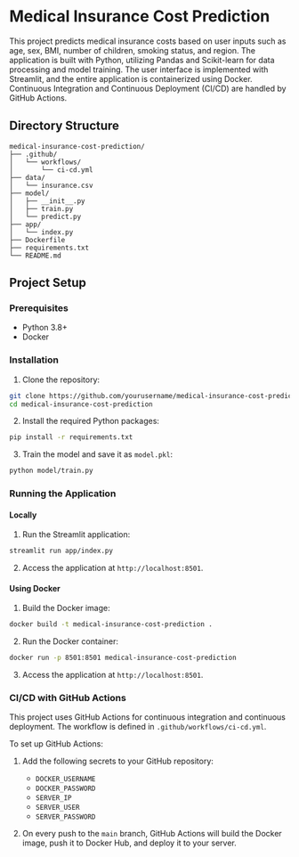 # Medical Insurance Cost Prediction

This project predicts medical insurance costs based on user inputs such as age, sex, BMI, number of children, smoking status, and region. The application is built with Python, utilizing Pandas and Scikit-learn for data processing and model training. The user interface is implemented with Streamlit, and the entire application is containerized using Docker. Continuous Integration and Continuous Deployment (CI/CD) are handled by GitHub Actions.

## Directory Structure

```
medical-insurance-cost-prediction/
├── .github/
│   └── workflows/
│       └── ci-cd.yml
├── data/
│   └── insurance.csv
├── model/
│   ├── __init__.py
│   ├── train.py
│   └── predict.py
├── app/
│   └── index.py
├── Dockerfile
├── requirements.txt
└── README.md
```

## Project Setup

### Prerequisites

- Python 3.8+
- Docker

### Installation

1. Clone the repository:

```bash
git clone https://github.com/yourusername/medical-insurance-cost-prediction.git
cd medical-insurance-cost-prediction
```

2. Install the required Python packages:

```bash
pip install -r requirements.txt
```

3. Train the model and save it as `model.pkl`:

```bash
python model/train.py
```

### Running the Application

#### Locally

1. Run the Streamlit application:

```bash
streamlit run app/index.py
```

2. Access the application at `http://localhost:8501`.

#### Using Docker

1. Build the Docker image:

```bash
docker build -t medical-insurance-cost-prediction .
```

2. Run the Docker container:

```bash
docker run -p 8501:8501 medical-insurance-cost-prediction
```

3. Access the application at `http://localhost:8501`.

### CI/CD with GitHub Actions

This project uses GitHub Actions for continuous integration and continuous deployment. The workflow is defined in `.github/workflows/ci-cd.yml`.

To set up GitHub Actions:

1. Add the following secrets to your GitHub repository:
   - `DOCKER_USERNAME`
   - `DOCKER_PASSWORD`
   - `SERVER_IP`
   - `SERVER_USER`
   - `SERVER_PASSWORD`

2. On every push to the `main` branch, GitHub Actions will build the Docker image, push it to Docker Hub, and deploy it to your server.
